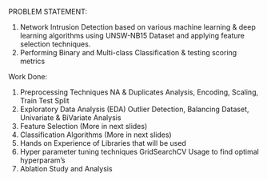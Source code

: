 PROBLEM STATEMENT:
  1. Network Intrusion Detection based on various machine learning & deep learning algorithms using UNSW-NB15 Dataset and applying feature selection techniques.
  2. Performing Binary and Multi-class Classification & testing scoring metrics


Work Done:
  1. Preprocessing Techniques
        NA & Duplicates Analysis, Encoding, Scaling, Train Test Split
  2. Exploratory Data Analysis (EDA)
        Outlier Detection, Balancing Dataset, Univariate & BiVariate Analysis
  3. Feature Selection (More in next slides)
  4. Classification Algorithms (More in next slides)
  5. Hands on Experience of Libraries that will be used
  6. Hyper parameter tuning techniques
        GridSearchCV Usage to find optimal hyperparam’s
  7. Ablation Study and Analysis

